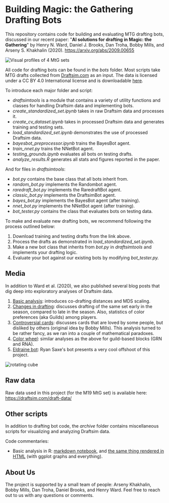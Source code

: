 Building Magic: the Gathering Drafting Bots
========================================

This repository contains code for building and evaluating MTG drafting bots, discussed in our recent paper: "**AI solutions for drafting in Magic: the Gathering**" by Henry N. Ward, Daniel J. Brooks, Dan Troha, Bobby Mills, and Arseny S. Khakhalin (2020). https://arxiv.org/abs/2009.00655

![Visual profiles of 4 MtG sets](bots/output_files/all_footprints.svg)

All code for drafting bots can be found in the *bots* folder. Most scripts take MTG drafts collected from [Draftsim.com](http://draftsim.com) as an input. The data is licensed under a CC BY 4.0 International license and is downloadable [here](https://draftsim.com/draft-data/).

To introduce each major folder and script:

- *draftsimtools* is a module that contains a variety of utility functions and classes for handling Draftsim data and implementing bots.
- *create_standardized_set.ipynb* takes in raw Draftsim data and processes it.
- *create_cv_dataset.ipynb* takes in processed Draftsim data and generates training and testing sets. 
- *load_standardized_set.ipynb* demonstrates the use of processed Draftsim data. 
- *bayesbot_preprocessor.ipynb* trains the BayesBot agent.
- *train_nnet.py* trains the NNetBot agent. 
- *testing_grounds.ipynb* evaluates all bots on testing drafts.  
- *analyze_results.R* generates all stats and figures reported in the paper. 

And for files in *draftsimtools*:

- *bot.py* contains the base class that all bots inherit from. 
- *random_bot.py* implements the Randombot agent. 
- *raredraft_bot.py* implements the RaredraftBot agent. 
- *classic_bot.py* implements the DraftsimBot agent. 
- *bayes_bot.py* implements the BayesBot agent (after training). 
- *nnet_bot.py* implements the NNetBot agent (after training). 
- *bot_tester.py* contains the class that evaluates bots on testing data.

To make and evaluate new drafting bots, we recommend following the process outlined below:

1. Download training and testing drafts from the link above.
2. Process the drafts as demonstrated in *load_standardized_set.ipynb*.
3. Make a new bot class that inherits from *bot.py* in *draftsimtools* and implements your drafting logic. 
4. Evaluate your bot against our existing bots by modifying *bot_tester.py.*

## Media

In addition to Ward et al. (2020), we also published several blog posts that dig deep into exploratory analyses of Draftsim data. 

1. [Basic analysis](https://draftsim.com/blog/draft-data-analysis/): introduces co-drafting distances and MDS scaling.
2. [Changes in drafting](https://draftsim.com/blog/m19-format-evolution/): discusses drafting of the same set early in the season, compared to late  in the season. Also, statistics of color preferences (aka Guilds) among players.
3. [Controversial cards](https://draftsim.com/blog/guilds-of-ravnica-first-look/): discusses cards that are loved by some people, but disliked by others (original idea by Bobby Mills). This analysis turned to be rather fancy, as we ran into a couple of mathematical paradoxes.
4. [Color wheel](https://draftsim.com/blog/ravnica-allegiance-first-look/): similar analyses as the above for guild-based blocks (GRN and RNA).
5. [Eldraine bot](https://draftsim.com/ryan-saxe-bot-model/): Ryan Saxe's bot presents a very cool offshoot of this project. 

![rotating cube](https://draftsim.com/wp-content/uploads/2018/08/rotating-m19-cube.gif)

## Raw data

Raw data used in this project (for the M19 MtG set) is available here: https://draftsim.com/draft-data/

## Other scripts

In addition to drafting bot code, the *archive* folder contains miscellaneous scripts for visualizing and analyzing Draftsim data. 

Code commentaries:

* Basic analysis in R: [markdown notebook](Arseny/writeup_intro.Rmd), and [the same thing rendered in HTML](http://htmlpreview.github.io/?https://github.com/khakhalin/MTG/blob/master/Arseny/writeup_intro.nb.html) (with ggplot graphs and everything).

## About Us

The project is supported by a small team of people: Arseny Khakhalin, Bobby Mills, Dan Troha, Daniel Brooks, and Henry Ward. Feel free to reach out to us with any questions or comments.  
